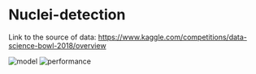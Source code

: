 # Nuclei-detection

Link to the source of data:
https://www.kaggle.com/competitions/data-science-bowl-2018/overview

![model](https://user-images.githubusercontent.com/121662735/212275610-5c7e4b41-83ba-466b-87fa-53bb4cab0f7c.png)
![performance](https://user-images.githubusercontent.com/121662735/212275625-047d60a4-f55e-4f19-9f16-d1ca6e3ac808.png)
